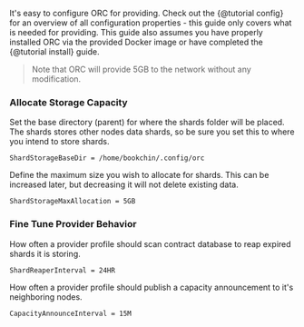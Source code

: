It's easy to configure ORC for providing. Check out the {@tutorial config} for 
an overview of all configuration properties - this guide only covers what is 
needed for providing. This guide also assumes you have properly installed ORC via 
the provided Docker image or have completed the {@tutorial install} guide.

> Note that ORC will provide 5GB to the network without any modification.

### Allocate Storage Capacity

Set the base directory (parent) for where the shards folder will be placed. The 
shards stores other nodes data shards, so be sure you set this to where you 
intend to store shards.

```
ShardStorageBaseDir = /home/bookchin/.config/orc
```

Define the maximum size you wish to allocate for shards. This can be 
increased later, but decreasing it will not delete existing data.

```
ShardStorageMaxAllocation = 5GB
```

### Fine Tune Provider Behavior

How often a provider profile should scan contract database to reap expired 
shards it is storing.

```
ShardReaperInterval = 24HR
```

How often a provider profile should publish a capacity announcement to it's
neighboring nodes.

```
CapacityAnnounceInterval = 15M
```
